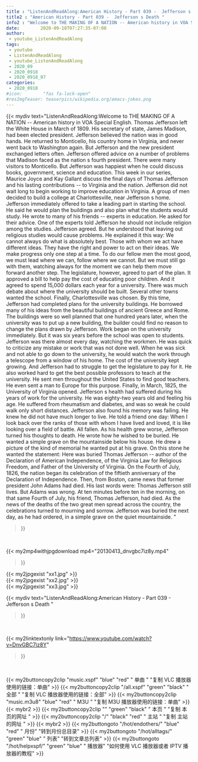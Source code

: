 ```yaml
---
title : "ListenAndReadAlong:American History - Part 039 -  Jefferson s Death "
title2 : "American History - Part 039 -  Jefferson s Death "
info2 : "Welcome to THE MAKING OF A NATION -- American history in VOA Special English. Thomas Jefferson left the White House in March of 1809. His secretary of state, James Madison, had been elected president. Jefferson believed the nation was in good hands. He returned to Monticello, his country home in Virginia, and never went back to Washington again. But Jefferson and the new president exchanged letters often. Jefferson offered advice on a number of problems that Madison faced as the nation s fourth president. There were many visitors to Monticello. But Jefferson was happiest when he could discuss books, government, science and education. This week in our series, Maurice Joyce and Kay Gallant discuss the final days of Thomas Jefferson and his lasting contributions -- to Virginia and the nation. Jefferson did not wait long to begin working to improve education in Virginia. A group of men decided to build a college at Charlottesville, near Jefferson s home. Jefferson immediately offered to take a leading part in starting the school. He said he would plan the buildings and also plan what the students would study. He wrote to many of his friends -- experts in education. He asked for their advice. One of the experts told Jefferson he should not include religion among the studies. Jefferson agreed. But he understood that leaving out religious studies would cause problems. He explained it this way:  We cannot always do what is absolutely best. Those with whom we act have different ideas. They have the right and power to act on their ideas. We make progress only one step at a time. To do our fellow men the most good, we must lead where we can, follow where we cannot. But we must still go with them, watching always for the moment we can help them move forward another step.  The legislature, however, agreed to part of the plan. It approved a bill to help pay the cost of educating poor children. And it agreed to spend 15,000 dollars each year for a university. There was much debate about where the university should be built. Several other towns wanted the school. Finally, Charlottesville was chosen. By this time, Jefferson had completed plans for the university buildings. He borrowed many of his ideas from the beautiful buildings of ancient Greece and Rome. The buildings were so well planned that one hundred years later, when the university was to put up a new building, the builder could find no reason to change the plans drawn by Jefferson. Work began on the university immediately. But it was six years before the school was open to students. Jefferson was there almost every day, watching the workmen. He was quick to criticize any mistake or work that was not done well. When he was sick and not able to go down to the university, he would watch the work through a telescope from a window of his home. The cost of the university kept growing. And Jefferson had to struggle to get the legislature to pay for it. He also worked hard to get the best possible professors to teach at the university. He sent men throughout the United States to find good teachers. He even sent a man to Europe for this purpose. Finally, in March, 1825, the University of Virginia opened. Jefferson s health had suffered during his years of work for the university. He was eighty-two years old and feeling his age. He suffered from rheumatism and diabetes, and was so weak he could walk only short distances. Jefferson also found his memory was failing. He knew he did not have much longer to live. He told a friend one day:  When I look back over the ranks of those with whom I have lived and loved, it is like looking over a field of battle. All fallen.  As his health grew worse, Jefferson turned his thoughts to death. He wrote how he wished to be buried. He wanted a simple grave on the mountainside below his house. He drew a picture of the kind of memorial he wanted put at his grave. On this stone he wanted the statement:  Here was buried Thomas Jefferson -- author of the Declaration of American Independence, of the Virginia Law for Religious Freedom, and Father of the University of Virginia.  On the Fourth of July, 1826, the nation began its celebration of the fiftieth anniversary of the Declaration of Independence. Then, from Boston, came news that former president John Adams had died. His last words were:  Thomas Jefferson still lives.  But Adams was wrong. At ten minutes before ten in the morning, on that same Fourth of July, his friend, Thomas Jefferson, had died. As the news of the deaths of the two great men spread across the country, the celebrations turned to mourning and sorrow. Jefferson was buried the next day, as he had ordered, in a simple grave on the quiet mountainside. "
date:        2020-09-18T07:27:35-07:00
author:
 - youtube_ListenAndReadAlong
tags:
 - youtube
 - ListenAndReadAlong
 - youtube_ListenAndReadAlong
 - 2020_09
 - 2020_0918
 - 2020_0918_07
categories:
 - 2020_0918
#icon:        "fas fa-lock-open"
#resImgTeaser: teaserpics/wikipedia.org/emacs-jokes.png
---
```


{{< mydiv text="ListenAndReadAlong:Welcome to THE MAKING OF A NATION -- American history in VOA Special English. Thomas Jefferson left the White House in March of 1809. His secretary of state, James Madison, had been elected president. Jefferson believed the nation was in good hands. He returned to Monticello, his country home in Virginia, and never went back to Washington again. But Jefferson and the new president exchanged letters often. Jefferson offered advice on a number of problems that Madison faced as the nation s fourth president. There were many visitors to Monticello. But Jefferson was happiest when he could discuss books, government, science and education. This week in our series, Maurice Joyce and Kay Gallant discuss the final days of Thomas Jefferson and his lasting contributions -- to Virginia and the nation. Jefferson did not wait long to begin working to improve education in Virginia. A group of men decided to build a college at Charlottesville, near Jefferson s home. Jefferson immediately offered to take a leading part in starting the school. He said he would plan the buildings and also plan what the students would study. He wrote to many of his friends -- experts in education. He asked for their advice. One of the experts told Jefferson he should not include religion among the studies. Jefferson agreed. But he understood that leaving out religious studies would cause problems. He explained it this way:  We cannot always do what is absolutely best. Those with whom we act have different ideas. They have the right and power to act on their ideas. We make progress only one step at a time. To do our fellow men the most good, we must lead where we can, follow where we cannot. But we must still go with them, watching always for the moment we can help them move forward another step.  The legislature, however, agreed to part of the plan. It approved a bill to help pay the cost of educating poor children. And it agreed to spend 15,000 dollars each year for a university. There was much debate about where the university should be built. Several other towns wanted the school. Finally, Charlottesville was chosen. By this time, Jefferson had completed plans for the university buildings. He borrowed many of his ideas from the beautiful buildings of ancient Greece and Rome. The buildings were so well planned that one hundred years later, when the university was to put up a new building, the builder could find no reason to change the plans drawn by Jefferson. Work began on the university immediately. But it was six years before the school was open to students. Jefferson was there almost every day, watching the workmen. He was quick to criticize any mistake or work that was not done well. When he was sick and not able to go down to the university, he would watch the work through a telescope from a window of his home. The cost of the university kept growing. And Jefferson had to struggle to get the legislature to pay for it. He also worked hard to get the best possible professors to teach at the university. He sent men throughout the United States to find good teachers. He even sent a man to Europe for this purpose. Finally, in March, 1825, the University of Virginia opened. Jefferson s health had suffered during his years of work for the university. He was eighty-two years old and feeling his age. He suffered from rheumatism and diabetes, and was so weak he could walk only short distances. Jefferson also found his memory was failing. He knew he did not have much longer to live. He told a friend one day:  When I look back over the ranks of those with whom I have lived and loved, it is like looking over a field of battle. All fallen.  As his health grew worse, Jefferson turned his thoughts to death. He wrote how he wished to be buried. He wanted a simple grave on the mountainside below his house. He drew a picture of the kind of memorial he wanted put at his grave. On this stone he wanted the statement:  Here was buried Thomas Jefferson -- author of the Declaration of American Independence, of the Virginia Law for Religious Freedom, and Father of the University of Virginia.  On the Fourth of July, 1826, the nation began its celebration of the fiftieth anniversary of the Declaration of Independence. Then, from Boston, came news that former president John Adams had died. His last words were:  Thomas Jefferson still lives.  But Adams was wrong. At ten minutes before ten in the morning, on that same Fourth of July, his friend, Thomas Jefferson, had died. As the news of the deaths of the two great men spread across the country, the celebrations turned to mourning and sorrow. Jefferson was buried the next day, as he had ordered, in a simple grave on the quiet mountainside. "
>}}
<br>


{{< my2mp4withjpgdownload mp4="20130413_dnvgbc7iz8y.mp4"
>}}

{{< my2jpgexist "xx1.jpg" >}}<br>
{{< my2jpgexist "xx2.jpg" >}}<br>
{{< my2jpgexist "xx3.jpg" >}}<br>



{{< mydiv text="ListenAndReadAlong:American History - Part 039 -  Jefferson s Death "
>}}
<br>

{{< my2linktextonly link="https://www.youtube.com/watch?v=DnvGBC7iz8Y"
>}}


<br>

{{< my2buttoncopy2clip "music.xspf"        "blue"   "red"    " 单曲 "  "复制 VLC 播放器使用的链接：单曲" >}} {{< my2buttoncopy2clip "/all.xspf"         "green"  "black"  " 全部 "  "复制 VLC 播放器使用的链接：全部" >}} {{< my2buttoncopy2clip "music.m3u8"        "blue"   "red"    " M3U  "    "复制 M3U 播放器使用的链接：单曲" >}} {{< mybr2 >}} {{< my2buttoncopy2clip ""                  "green"  "black"  " 本页 "    "复制 本页的网址 " >}} {{< my2buttoncopy2clip "/"                 "black"  "red"    " 主站 "    "复制 主站的网址 " >}} {{< mybr2 >}} {{< my2buttongoto      "/hot/endothers/"   "blue"   "red"    " 月份"   "转到月份总目录" >}} {{< my2buttongoto      "/hot/alltags/"     "green"  "blue"   " 列表"   "转到文章总列表" >}} {{< my2buttongoto      "/hot/helpxspf/"    "green"  "blue"   " 播放器" "如何使用 VLC 播放器或者 IPTV 播放器的教程" >}} 
